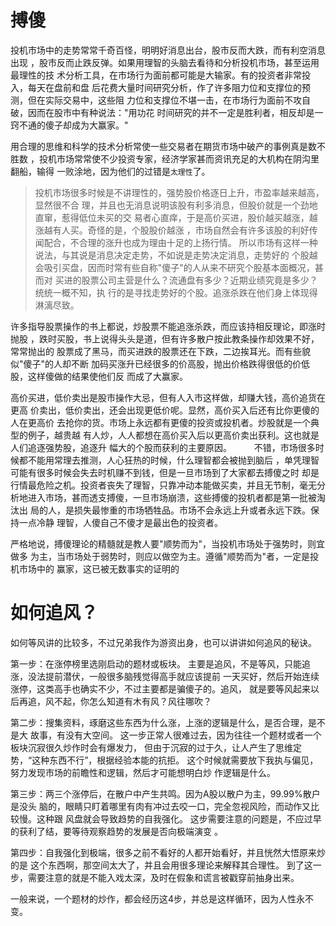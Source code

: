 # 搏傻

  投机市场中的走势常常千奇百怪，明明好消息出台，股市反而大跌，而有利空消息出现
  ，股市反而止跌反弹。如果用理智的头脑去看待和分析投机市场，甚至运用最理性的技
  术分析工具，在市场行为面前都可能是大输家。有的投资者非常投入，每天在盘前和盘
  后花费大量时间研究分析，作了许多阻力位和支撑位的预测，但在实际交易中，这些阻
  力位和支撑位不堪一击，在市场行为面前不攻自破，因而在股市中有种说法："用功花
  时间研究的并不一定是胜利者，相反却是一窍不通的傻子却成为大赢家。"

  用合理的思维和科学的技术分析常使一些交易者在期货市场中破产的事例真是数不胜数
  ，投机市场常常使不少投资专家，经济学家甚而资讯充足的大机构在阴沟里翻船，输得
  一败涂地，因为他们的过错是`太理性`了。

 >投机市场很多时候是不讲理性的，强势股价格逐日上升，市盈率越来越高，显然很不合
 >理，并且也无消息说明该股有利多消息，但股价就是一个劲地直窜，惹得低位未买的交
 >易者心直痒，于是高价买进，股价越买越涨，越涨越有人买。奇怪的是，个股股价越涨
 >，市场自然会有许多该股的利好传闻配合，不合理的涨升也成为理由十足的上扬行情。
 >所以市场有这样一种说法，与其说是消息决定走势，不如说是走势决定消息，走势好的
 >个股越会吸引买盘，因而时常有些自称"傻子"的人从来不研究个股基本面概况，甚而对
 >买进的股票公司主营是什么？流通盘有多少？近期业绩究竟是多少？统统一概不知，执
 >行的是寻找走势好的个股。追涨杀跌在他们身上体现得淋漓尽致。


  许多指导股票操作的书上都说，炒股票不能追涨杀跌，而应该持相反理论，即涨时抛股
  ，跌时买股，书上说得头头是道，但有许多散户按此教条操作却效果不好，常常抛出的
  股票成了黑马，而买进跌的股票还在下跌，二边挨耳光。而有些貌似"傻子"的人却不断
  加码买涨升已经很多的价高股，抛出价格跌得很低的价低股，这样傻做的结果使他们反
  而成了大赢家。

  高价买进，低价卖出是股市操作大忌，但有人入市这样做，却赚大钱，高价追货在更高
  价卖出，低价卖出，还会出现更低价呢。显然，高价买入后还有比你更傻的人在更高价
  去抢你的货。市场上永远都有更傻的投资或投机者。炒股就是一个典型的例子，越贵越
  有人炒，人人都想在高价买入后以更高价卖出获利。这也就是人们追逐强势股，追逐升
  幅大的个股而获利的主要原因。
  　　
  不错，市场很多时候都不能用常理去推测，人心狂热的时候，什么理智都会被抛到脑后
  ，单凭理智可能有很多时候会失去时机赚不到钱，但是一旦市场到了大家都去搏傻之时
  却是行情最危险之机。投资者丧失了理智，只靠冲动本能做买卖，并且无节制，毫无分
  析地进入市场，甚而透支搏傻，一旦市场崩溃，这些搏傻的投机者都是第一批被淘汰出
  局的人，是损失最惨重的市场牺牲品。市场不会永远上升或者永远下跌。保持一点冷静
  理智，人傻自己不傻才是最出色的投资者。

  严格地说，搏傻理论的精髓就是教人要"顺势而为"，当投机市场处于强势时，则宜做多
  为主，当市场处于弱势时，则应以做空为主。遵循"顺势而为"者，一定是投机市场中的
  赢家，这已被无数事实的证明的

# 如何追风？

  如何等风讲的比较多，不过兄弟我作为游资出身，也可以讲讲如何追风的秘诀。

  第一步：在涨停榜里选刚启动的题材或板块。
  主要是追风，不是等风，只能追涨，没法提前潜伏，一般很多脑残觉得高手就应该提前
  一天买好，然后开始连续涨停，这类高手也确实不少，不过主要都是骗傻子的。追风，
  就是要等风起来以后再追，风不起，你怎么知道有木有风？风往哪吹？

  第二步：搜集资料，琢磨这些东西为什么涨，上涨的逻辑是什么，是否合理，是不是大
  故事，有没有大空间。
  这一步正常人很难过去，因为往往一个题材或者一个板块沉寂很久炒作时会有爆发力，
  但由于沉寂的过于久，让人产生了思维定势，“这种东西不行”，根据经验本能的抗拒。
  这个时候就需要放下我执与偏见，努力发现市场的前瞻性和逻辑，然后才可能想明白炒
  作逻辑是什么。

  第三步：两三个涨停后，在散户中产生共鸣。因为A股以散户为主，99.99%散户是没头
  脑的，眼睛只盯着哪里有肉有冲过去咬一口，完全忽视风险，而动作又比较慢。这种跟
  风盘就会导致趋势的自我强化。
  这步需要注意的问题是，不应过早的获利了结，要等待观察趋势的发展是否向极端演变
  。

  第四步：自我强化到极端，很多之前不看好的人都开始看好，并且恍然大悟原来炒的是
  这个东西啊，那空间太大了，并且会用很多理论来解释其合理性。
  到了这一步，需要注意的就是不能入戏太深，及时在假象和谎言被戳穿前抽身出来。

  一般来说，一个题材的炒作，都会经历这4步，并总是这样循环，因为人性永不变。

